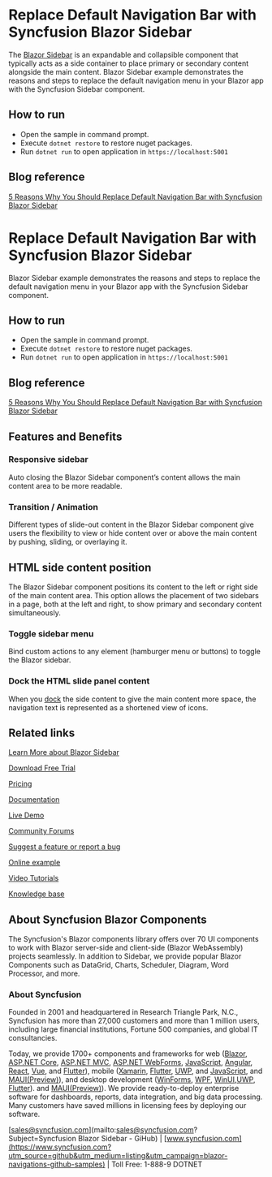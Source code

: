 # Replace Default Navigation Bar with Syncfusion Blazor Sidebar 

The [Blazor Sidebar](https://www.syncfusion.com/blazor-components/blazor-sidebar?utm_source=github&utm_medium=listing&utm_campaign=blazor-navigations-github-samples) is an expandable and collapsible component that typically acts as a side container to place primary or secondary content alongside the main content. Blazor Sidebar example demonstrates the reasons and steps to replace the default navigation menu in your Blazor app with the Syncfusion Sidebar component.

## How to run

* Open the sample in command prompt.
* Execute `dotnet restore` to restore nuget packages.
* Run `dotnet run` to open application in `https://localhost:5001`

## Blog reference
[5 Reasons Why You Should Replace Default Navigation Bar with Syncfusion Blazor Sidebar](https://www.syncfusion.com/blogs/post/replace-default-navigation-with-syncfusion-blazor-sidebar.aspx)

# Replace Default Navigation Bar with Syncfusion Blazor Sidebar 

Blazor Sidebar example demonstrates the reasons and steps to replace the default navigation menu in your Blazor app with the Syncfusion Sidebar component.

## How to run

* Open the sample in command prompt.
* Execute `dotnet restore` to restore nuget packages.
* Run `dotnet run` to open application in `https://localhost:5001`

## Blog reference
[5 Reasons Why You Should Replace Default Navigation Bar with Syncfusion Blazor Sidebar](https://www.syncfusion.com/blogs/post/replace-default-navigation-with-syncfusion-blazor-sidebar.aspx)

## Features and Benefits

### Responsive sidebar

Auto closing the Blazor Sidebar component’s content allows the main content area to be more readable.

### Transition / Animation

Different types of slide-out content in the Blazor Sidebar component give users the flexibility to view or hide content over or above the main content by pushing, sliding, or overlaying it.

## HTML side content position

The Blazor Sidebar component positions its content to the left or right side of the main content area. This option allows the placement of two sidebars in a page, both at the left and right, to show primary and secondary content simultaneously.

### Toggle sidebar menu

Bind custom actions to any element (hamburger menu or buttons) to toggle the Blazor sidebar.

### Dock the HTML slide panel content

When you [dock](https://blazor.syncfusion.com/documentation/sidebar/docking-sidebar) the side content to give the main content more space, the navigation text is represented as a shortened view of icons.

## Related links
[Learn More about Blazor Sidebar](https://www.syncfusion.com/blazor-components/blazor-sidebar?utm_source=github&utm_medium=listing&utm_campaign=blazor-navigations-github-samples)

[Download Free Trial](https://www.syncfusion.com/downloads/blazor?utm_source=github&utm_medium=listing&utm_campaign=blazor-navigations-github-samples)

[Pricing](https://www.syncfusion.com/sales/products/blazor?utm_source=github&utm_medium=listing&utm_campaign=blazor-navigations-github-samples)

[Documentation](https://blazor.syncfusion.com/documentation/sidebar/getting-started?utm_source=github&utm_medium=listing&utm_campaign=blazor-navigations-github-samples)

[Live Demo](https://blazor.syncfusion.com/demos/sidebar/default-functionalities?theme=bootstrap4?utm_source=github&utm_medium=listing&utm_campaign=blazor-navigations-github-samples)

[Community Forums](https://www.syncfusion.com/forums/blazor-components?utm_source=github&utm_medium=listing&utm_campaign=blazor-navigations-github-samples)

[Suggest a feature or report a bug](https://www.syncfusion.com/feedback/blazor-components?utm_source=github&utm_medium=listing&utm_campaign=blazor-navigations-github-samples)

[Online example](https://blazor.syncfusion.com/demos/sidebar/default-functionalities?utm_source=github&utm_medium=listing&utm_campaign=blazor-navigations-github-samples)

[Video Tutorials](https://www.syncfusion.com/tutorial-videos/blazor/sidebar?utm_source=github&utm_medium=listing&utm_campaign=blazor-navigations-github-samples)

[Knowledge base](https://www.syncfusion.com/kb/blazor-components?utm_source=github&utm_medium=listing&utm_campaign=blazor-navigations-github-samples)


## About Syncfusion Blazor Components
The Syncfusion's Blazor components library offers over 70 UI components to work with Blazor server-side and client-side (Blazor WebAssembly) projects seamlessly. In addition to Sidebar, we provide popular Blazor Components such as DataGrid, Charts, Scheduler, Diagram, Word Processor, and more.

### About Syncfusion
Founded in 2001 and headquartered in Research Triangle Park, N.C., Syncfusion has more than 27,000 customers and more than 1 million users, including large financial institutions, Fortune 500 companies, and global IT consultancies.

Today, we provide 1700+ components and frameworks for web ([Blazor](https://www.syncfusion.com/blazor-components?utm_source=github&utm_medium=listing&utm_campaign=blazor-navigations-github-samples), [ASP.NET Core](https://www.syncfusion.com/aspnet-core-ui-controls?utm_source=github&utm_medium=listing&utm_campaign=blazor-navigations-github-samples), [ASP.NET MVC](https://www.syncfusion.com/aspnet-mvc-ui-controls?utm_source=github&utm_medium=listing&utm_campaign=blazor-navigations-github-samples), [ASP.NET WebForms](https://www.syncfusion.com/jquery/aspnet-webforms-ui-controls?utm_source=github&utm_medium=listing&utm_campaign=blazor-navigations-github-samples), [JavaScript](https://www.syncfusion.com/javascript-ui-controls?utm_source=github&utm_medium=listing&utm_campaign=blazor-navigations-github-samples), [Angular](https://www.syncfusion.com/angular-ui-components?utm_source=github&utm_medium=listing&utm_campaign=blazor-navigations-github-samples), [React](https://www.syncfusion.com/react-ui-components?utm_source=github&utm_medium=listing&utm_campaign=blazor-navigations-github-samples), [Vue](https://www.syncfusion.com/vue-ui-components?utm_source=github&utm_medium=listing&utm_campaign=blazor-navigations-github-samples), and [Flutter](https://www.syncfusion.com/flutter-widgets?utm_source=github&utm_medium=listing&utm_campaign=blazor-navigations-github-samples)), mobile ([Xamarin](https://www.syncfusion.com/xamarin-ui-controls?utm_source=github&utm_medium=listing&utm_campaign=blazor-navigations-github-samples), [Flutter](https://www.syncfusion.com/flutter-widgets?utm_source=github&utm_medium=listing&utm_campaign=blazor-navigations-github-samples), [UWP](https://www.syncfusion.com/uwp-ui-controls?utm_source=github&utm_medium=listing&utm_campaign=blazor-navigations-github-samples), and [JavaScript](https://www.syncfusion.com/javascript-ui-controls?utm_source=github&utm_medium=listing&utm_campaign=blazor-navigations-github-samples), and [MAUI(Preview)](https://www.syncfusion.com/maui-controls?utm_source=github&utm_medium=listing&utm_campaign=blazor-navigations-github-samples)), and desktop development ([WinForms](https://www.syncfusion.com/winforms-ui-controls?utm_source=github&utm_medium=listing&utm_campaign=blazor-navigations-github-samples), [WPF](https://www.syncfusion.com/wpf-controls?utm_source=github&utm_medium=listing&utm_campaign=blazor-navigations-github-samples), [WinUI](https://www.syncfusion.com/winui-controls?utm_source=github&utm_medium=listing&utm_campaign=blazor-navigations-github-samples),[UWP](https://www.syncfusion.com/uwp-ui-controls?utm_source=github&utm_medium=listing&utm_campaign=blazor-navigations-github-samples), [Flutter](https://www.syncfusion.com/flutter-widgets?utm_source=github&utm_medium=listing&utm_campaign=blazor-navigations-github-samples)). and [MAUI(Preview)](https://www.syncfusion.com/maui-controls?utm_source=github&utm_medium=listing&utm_campaign=blazor-navigations-github-samples)). We provide ready-to-deploy enterprise software for dashboards, reports, data integration, and big data processing. Many customers have saved millions in licensing fees by deploying our software.


[sales@syncfusion.com](mailto:sales@syncfusion.com?Subject=Syncfusion Blazor Sidebar - GiHub) | [www.syncfusion.com](https://www.syncfusion.com?utm_source=github&utm_medium=listing&utm_campaign=blazor-navigations-github-samples) | Toll Free: 1-888-9 DOTNET